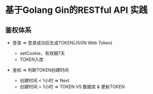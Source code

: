 # 基于Golang Gin的RESTful API 实践


## 鉴权体系
- 登录 => 登录成功后生成TOKEN(JSON Web Token)
  - setCookie，有效期7天
  - TOKEN入库

- 鉴权 => 判断TOKEN创建时间
  - 创建时间 < 1小时 => Next
  - 创建时间 > 1小时 => TOKEN VS 数据库 & 更新TOKEN
